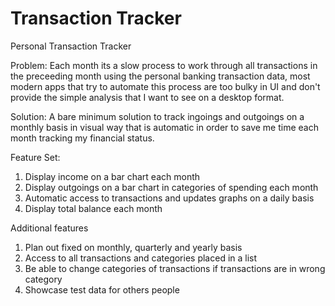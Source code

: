 # Transaction Tracker
Personal Transaction Tracker

Problem:
Each month its a slow process to work through all transactions in the preceeding month using the personal banking transaction data, most modern apps that try to automate this process are too bulky in UI and don't provide the simple analysis that I want to see on a desktop format.

Solution:
A bare minimum solution to track ingoings and outgoings on a monthly basis in visual way that is automatic in order to save me time each month tracking my financial status.

Feature Set:
1. Display income on a bar chart each month 
2. Display outgoings on a bar chart in categories of spending each month
4. Automatic access to transactions and updates graphs on a daily basis
5. Display total balance each month

Additional features
1. Plan out fixed on monthly, quarterly and yearly basis
2. Access to all transactions and categories placed in a list
3. Be able to change categories of transactions if transactions are in wrong category
4. Showcase test data for others people
